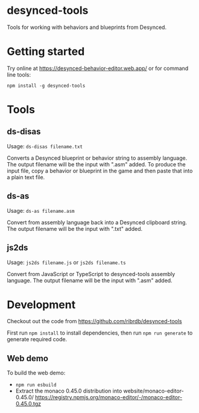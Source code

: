# desynced-tools
Tools for working with behaviors and blueprints from Desynced.

# Getting started

Try online at https://desynced-behavior-editor.web.app/ or for command line tools:

`npm install -g desynced-tools`

# Tools

## ds-disas
Usage: `ds-disas filename.txt`

Converts a Desynced blueprint or behavior string to assembly language.
The output filename will be the input with ".asm" added.
To produce the input file, copy a behavior or blueprint in the game and then paste that into a plain text file.

## ds-as
Usage: `ds-as filename.asm`

Convert from assembly language back into a Desynced clipboard string.
The output filename will be the input with ".txt" added.

## js2ds
Usage: `js2ds filename.js` or `js2ds filename.ts`

Convert from JavaScript or TypeScript to desynced-tools assembly language.
The output filename will be the input with ".asm" added.


# Development

Checkout out the code from https://github.com/ribrdb/desynced-tools

First run `npm install` to install dependencies, then run `npm run generate` to generate required code.

## Web demo
To build the web demo:
 - `npm run esbuild`
 - Extract the monaco 0.45.0 distribution into website/monaco-editor-0.45.0/
   https://registry.npmjs.org/monaco-editor/-/monaco-editor-0.45.0.tgz
